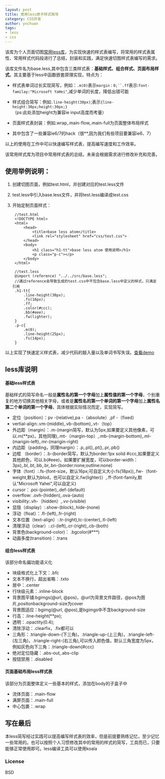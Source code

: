 ```yaml
---
layout: post
title: 常用less原子样式简写
category: CSS开发
author: ynchuan
tags: 
- less 
- css
---
```


该库为个人页面切图[常用less库](https://github.com/ynchuan/base-less-atom)，为实现快速的样式表编写，将常用的样式表属性、常用样式代码段进行了总结，封装和实践，满足快速切图样式表编写的需求。

该库文件名为base.less,其中包含三类样式表：**基础样式、组合样式、页面布局样式**。其主要基于less中函数嵌套原理实现，特点为：

- 样式表单词过长实现简写，例如：`.m(0)`表示`margin：0;``.ff`表示:`font-familay:"Microsoft YaHei"`,减少单词的长度，降低出错可能

- 样式组合简写：例如`.line-height(30px)`;表示`{line-height:30px;height:30px;}`（ps:此处添加height为兼容ie input高度而考量）

- 页面样式表封装：例如.wrap,.main-flow,.main-full为页面整体布局样式

- 其中包含了一些兼容ie6/7的hack（很**,因为我们有些项目要兼容ie6、7）

以上的使用在工作中可以快速编写样式表，提高编写速度和工作效率。 

该常用样式库为项目中常用样式表的总结，未来会根据需求进行修改补充和完善。

## 使用举例说明：
1. 创建切图页面，例如test.html，并创建对应的test.less文件
2. test.less中引入base.less文件，并将test.less编译成test.css
3. 开始定制页面样式：
        
        //test.html
        <!DOCTYPE html>
        <html>
            <head>
                <title>base less atom</title>
                <link rel="stylesheet" href="css/test.css">
            </head>
            <body>
                <h1 class="h1-tt">base less atom 使用说明</h1>
                <p class="p-c"></p> 
            </body>
        </html>

        //test.less
        @import (reference) "../../src/base.less";
        //通过reference会导致生成的test.css中不包含base.less中定义的样式，只满足引用
        .h1-tt{
            .line-height(30px);
            .fs(16px);
            .ff;
            .color(#ccc);
            .bb(#eee);
            .fw(lighter);
        }
        .p-c{
            .m(0);
            .line-height(25px);
            .fs(14px);
        } 

以上实现了快速定义样式表，减少代码的敲入量以及单词书写失误。[查看demo](https://github.com/ynchuan/base-less-atom/tree/master/test/less/test.less)

## less库说明

#### 基础less样式表
基础样式的简写命名一般是**属性名的第一个字母**加上**属性值的第一个字母**，个别重复的地方切换其他相关字母，或者是**属性名的第一个单词的第一个字母**加上**属性名第二个单词的第一个字母**，具体根据实际情况而定，实现简写。

- 定位（position）：pv -(relative),pa -（absolute）,pf -（fixed）
- vertial-align:.vm-(middle),.vb-(bottom),.vt-（top）
- 外边距（margin）：.m-(margin简写，默认为5px,如果要定义其他像素，可以.m(**px)，其他同理),.mt-（margin-top）,.mb-(margin-bottom),.ml-(marigin-left),.mr-(marigin-right)
- 内边距（padding，同理margin）：.p,.pl(),.pt(),.pr,.pb()
- 边框 （border）：.b-(border简写，默认为border:1px solid #ccc,如果要定义其他颜色，可以.b(#eee)，如果要扩展宽度，可以border-width：3px),.bl,.bt,.bb,.br,.bn-(border:none;outline:none)
- 字体（font）:.fs-(font-size，默认16px;可自定义大小:fs(18px)),.fw-（font-weight,默认为blod，也可以自定义.fw(lighter)）,.ff-(font-family,默认"Microsoft Yahei",可以自定义)
- cursor：.poi-(pointer),.def-(default)
- overflow: .ovh-(hidden),.ova-(auto)
- visibility:.vh-（hidden）,.vv-(visible)
- 显隐（display）:.show-(block),.hide-(none)
- 浮动（float）：.fl-(left),.fr-(right)
- 文本位置（text-align）:.tr-(right),tc-(center),.tl-(left)
- 清理浮动（clear）:.cl-(left),.cr-(right),.cb-(both)
- 背景色(background-color)： .bgcolor(#***)
- 动画多度(transition)：.trans

#### 组合less样式表
该部分命名偏功能语义化

- 块级格式化上下文：.bfc
- 文本不换行，超出省略：.txto
- 居中：.center
- 行块级元素：.inline-block 
- 背景图平铺:bgimgs(@url, @pos)，@url为背景文件路径，@pos为图片,positonbackground-size为cover
- 背景图适应：bgimg(@url, @pos),是bgimgs中不含background-size
- 行高：.line-height(**px);
- 透明：.opactity(0.4);
- 清除浮动：.clearfix，.fix都可以
- 三角形：.triangle-down-(下三角)，.triangle-up-(上三角)，.triangle-left-(左三角)，.triangle-right-(右三角),可以传入颜色值，默认三角宽度为5px，例如灰色向下三角：.triangle-down(#ccc)
- 绝对定位隐藏：.abs-out,.abs-clip
- 按钮禁用：.disabled

#### 页面基础布局less样式表
该部分为页面整体定义一些基本的样式，添加在body的子盒子中

- 流体页面：.main-flow
- 满屏页面：.main-full
- 中心包裹：.wrap

## 写在最后
本less简写经过实践可以提高编写样式表的效率，但是前提要熟练记忆，至少记忆一些常用的。也可以按照个人习惯修改其中的常用的样式的简写，工具而已，只要能够正常使用即可。less编译工具可以使用koala

### License
BSD





